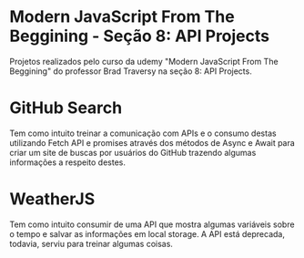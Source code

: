 # Modern JavaScript From The Beggining - Seção 8: API Projects
Projetos realizados pelo curso da udemy "Modern JavaScript From The Beggining" do professor Brad Traversy na seção 8: API Projects.

# GitHub Search
Tem como intuito treinar a comunicação com APIs e o consumo destas utilizando Fetch API e promises através dos métodos de Async e Await para criar um site de buscas por usuários do GitHub trazendo algumas informações a respeito destes.

# WeatherJS
Tem como intuito consumir de uma API que mostra algumas variáveis sobre o tempo e salvar as informações em local storage. A API está deprecada, todavia, serviu para treinar algumas coisas.
